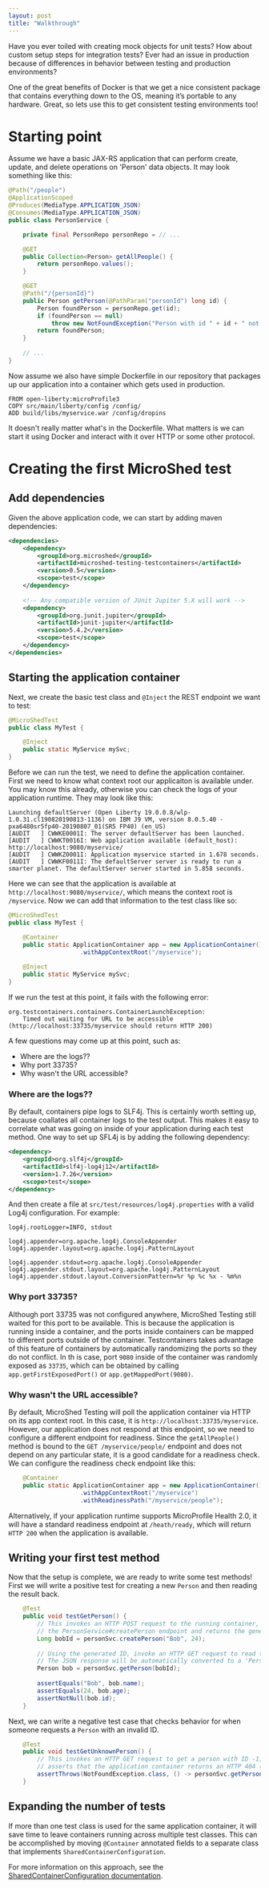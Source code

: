 ```yaml
---
layout: post
title: "Walkthrough"
---
```


Have you ever toiled with creating mock objects for unit tests? How about custom setup steps for integration tests? Ever had an issue in production because of differences in behavior between testing and production environments?

One of the great benefits of Docker is that we get a nice consistent package that contains everything down to the OS, meaning it’s portable to any hardware. Great, so lets use this to get consistent testing environments too!

# Starting point

Assume we have a basic JAX-RS application that can perform create, update, and delete
operations on 'Person' data objects. It may look something like this:

```java
@Path("/people")
@ApplicationScoped
@Produces(MediaType.APPLICATION_JSON)
@Consumes(MediaType.APPLICATION_JSON)
public class PersonService {

    private final PersonRepo personRepo = // ...

    @GET
    public Collection<Person> getAllPeople() {
        return personRepo.values();
    }

    @GET
    @Path("/{personId}")
    public Person getPerson(@PathParam("personId") long id) {
        Person foundPerson = personRepo.get(id);
        if (foundPerson == null)
            throw new NotFoundException("Person with id " + id + " not found.");
        return foundPerson;
    }
    
    // ...
}
```

Now assume we also have simple Dockerfile in our repository that packages up our application into a container which gets used in production.

```
FROM open-liberty:microProfile3
COPY src/main/liberty/config /config/
ADD build/libs/myservice.war /config/dropins
```

It doesn't really matter what's in the Dockerfile. What matters is we can start it using Docker and interact with it over HTTP or some other protocol.

# Creating the first MicroShed test

## Add dependencies

Given the above application code, we can start by adding maven dependencies:

```xml
<dependencies>
    <dependency>
        <groupId>org.microshed</groupId>
        <artifactId>microshed-testing-testcontainers</artifactId>
        <version>0.5</version>
        <scope>test</scope>
    </dependency>
    
    <!-- Any compatible version of JUnit Jupiter 5.X will work -->
    <dependency>
        <groupId>org.junit.jupiter</groupId>
        <artifactId>junit-jupiter</artifactId>
        <version>5.4.2</version>
        <scope>test</scope>
    </dependency>
</dependencies>
```

## Starting the application container

Next, we create the basic test class and `@Inject` the REST endpoint we want to test:

```java
@MicroShedTest
public class MyTest {

    @Inject
    public static MyService mySvc;
}
```

Before we can run the test, we need to define the application container. First we need to know what context root our applicaiton is available under. You may know this already, otherwise you can check the logs of your application runtime. They may look like this:

```
Launching defaultServer (Open Liberty 19.0.0.8/wlp-1.0.31.cl190820190813-1136) on IBM J9 VM, version 8.0.5.40 - pxa6480sr5fp40-20190807_01(SR5 FP40) (en_US)
[AUDIT   ] CWWKE0001I: The server defaultServer has been launched.
[AUDIT   ] CWWKT0016I: Web application available (default_host): http://localhost:9080/myservice/
[AUDIT   ] CWWKZ0001I: Application myservice started in 1.678 seconds.
[AUDIT   ] CWWKF0011I: The defaultServer server is ready to run a smarter planet. The defaultServer server started in 5.858 seconds.
```

Here we can see that the application is available at `http://localhost:9080/myservice/`, which means the context root is `/myservice`. Now we can add that information to the test class like so:

```java
@MicroShedTest
public class MyTest {

    @Container
    public static ApplicationContainer app = new ApplicationContainer()
                    .withAppContextRoot("/myservice");
                    
    @Inject
    public static MyService mySvc;
}
```

If we run the test at this point, it fails with the following error:

```
org.testcontainers.containers.ContainerLaunchException: 
    Timed out waiting for URL to be accessible (http://localhost:33735/myservice should return HTTP 200)
```

A few questions may come up at this point, such as:
- Where are the logs??
- Why port 33735?
- Why wasn't the URL accessible?

### Where are the logs??

By default, containers pipe logs to SLF4j. This is certainly worth setting up, because coallates all container logs to the test output. This makes it easy to correlate what was going on inside of your application during each test method. One way to set up SFL4j is by adding the following dependency:

```xml
<dependency>
    <groupId>org.slf4j</groupId>
    <artifactId>slf4j-log4j12</artifactId>
    <version>1.7.26</version>
    <scope>test</scope>
</dependency>
```

And then create a file at `src/test/resources/log4j.properties` with a valid Log4j configuration. For example:

```
log4j.rootLogger=INFO, stdout

log4j.appender=org.apache.log4j.ConsoleAppender
log4j.appender.layout=org.apache.log4j.PatternLayout

log4j.appender.stdout=org.apache.log4j.ConsoleAppender
log4j.appender.stdout.layout=org.apache.log4j.PatternLayout
log4j.appender.stdout.layout.ConversionPattern=%r %p %c %x - %m%n
```

### Why port 33735?

Although port 33735 was not configured anywhere, MicroShed Testing still waited for this port to be available. This is because the application is running inside a container, and the ports inside containers can be mapped to different ports outside of the container. Testcontainers takes advantage of this 
feature of containers by automatically randomizing the ports so they do not conflict. In th is case, port `9080` inside of the container was randomly exposed as `33735`, which can be obtained by calling `app.getFirstExposedPort()` or `app.getMappedPort(9080)`.

### Why wasn't the URL accessible?

By default, MicroShed Testing will poll the application container via HTTP on its app context root. In this case, it is `http://localhost:33735/myservice`. 
However, our application does not respond at this endpoint, so we need to configure a different endpoint for readiness. Since the `getAllPeople()` method is bound to the `GET /myservice/people/` endpoint and does not depend on any particular state, it is a good candidate for a readiness check. We can configure the readiness check endpoint like this:

```java
    @Container
    public static ApplicationContainer app = new ApplicationContainer()
                    .withAppContextRoot("/myservice")
                    .withReadinessPath("/myservice/people");
```

Alternatively, if your application runtime supports MicroProfile Health 2.0, it will have a standard readiness endpoint at `/heath/ready`, which will return `HTTP 200` when the application is available.

## Writing your first test method

Now that the setup is complete, we are ready to write some test methods! First we will write a positive test for creating a new `Person` and then 
reading the result back.

```java
    @Test
    public void testGetPerson() {
        // This invokes an HTTP POST request to the running container, which triggers
        // the PersonService#createPerson endpoint and returns the generated ID
        Long bobId = personSvc.createPerson("Bob", 24);
        
        // Using the generated ID, invoke an HTTP GET request to read the record we just created
        // The JSON response will be automatically converted to a 'Person' object using JSON-B 
        Person bob = personSvc.getPerson(bobId);
        
        assertEquals("Bob", bob.name);
        assertEquals(24, bob.age);
        assertNotNull(bob.id);
    }
```

Next, we can write a negative test case that checks behavior for when someone requests a `Person` with an invalid ID.

```java
    @Test
    public void testGetUnknownPerson() {
        // This invokes an HTTP GET request to get a person with ID -1, which does not exist
        // asserts that the application container returns an HTTP 404 (not found) exception
        assertThrows(NotFoundException.class, () -> personSvc.getPerson(-1L));
    }
```

## Expanding the number of tests

If more than one test class is used for the same application container, it will save time to leave containers running across multiple test classes.
This can be accomplished by moving `@Container` annotated fields to a separate class that implements `SharedContainerConfiguration`. 

For more information on this approach, see the [SharedContainerConfiguration documentation](01_SharedContainerConfiguration).


